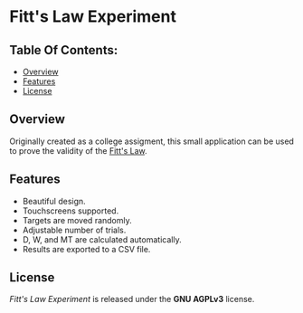 # Fitt's Law Experiment

## Table Of Contents:

* [Overview](#overview)
* [Features](#features)
* [License](#license)

## Overview

Originally created as a college assigment, this small application can be used to prove the validity of the [Fitt's Law](https://en.wikipedia.org/wiki/Fitts%27s_law).

## Features

* Beautiful design.
* Touchscreens supported.
* Targets are moved randomly.
* Adjustable number of trials.
* D, W, and MT are calculated automatically.
* Results are exported to a CSV file.

## License

*Fitt's Law Experiment* is released under the **GNU AGPLv3** license.
